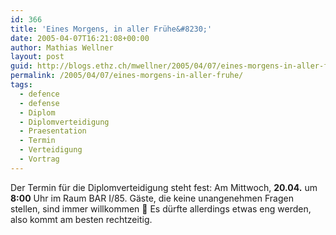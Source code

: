 ```yaml
---
id: 366
title: 'Eines Morgens, in aller Frühe&#8230;'
date: 2005-04-07T16:21:08+00:00
author: Mathias Wellner
layout: post
guid: http://blogs.ethz.ch/mwellner/2005/04/07/eines-morgens-in-aller-fruhe/
permalink: /2005/04/07/eines-morgens-in-aller-fruhe/
tags:
  - defence
  - defense
  - Diplom
  - Diplomverteidigung
  - Praesentation
  - Termin
  - Verteidigung
  - Vortrag
---
```

Der Termin für die Diplomverteidigung steht fest: Am Mittwoch, **20.04.** um **8:00** Uhr im Raum BAR I/85. Gäste, die keine unangenehmen Fragen stellen, sind immer willkommen 🙂 Es dürfte allerdings etwas eng werden, also kommt am besten rechtzeitig.